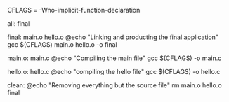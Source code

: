 CFLAGS = -Wno-implicit-function-declaration

all: final

final: main.o hello.o
    @echo "Linking and producting the final application"
    gcc $(CFLAGS) main.o hello.o -o final

main.o: main.c
    @echo "Compiling the main file"
    gcc $(CFLAGS) -o main.c

hello.o: hello.c
    @echo "compiling the hello file"
    gcc $(CFLAGS) -o hello.c

clean:
    @echo "Removing everything but the source file"
    rm main.o hello.o final